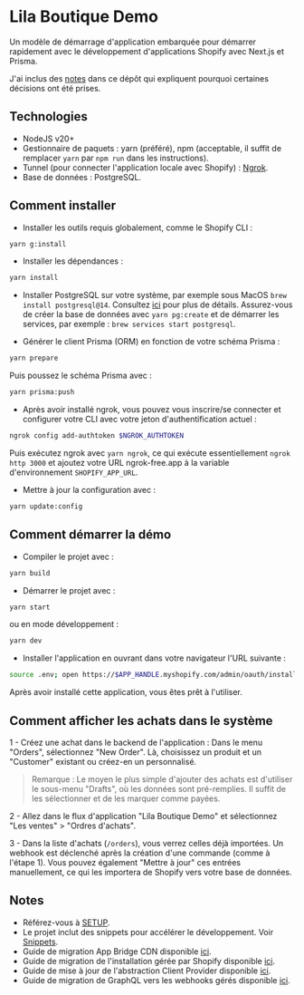 # Lila Boutique Demo

Un modèle de démarrage d'application embarquée pour démarrer rapidement avec le développement d'applications Shopify avec Next.js et Prisma.

J'ai inclus des [notes](/docs/NOTES.md) dans ce dépôt qui expliquent pourquoi certaines décisions ont été prises.

## Technologies

- NodeJS v20+
- Gestionnaire de paquets : yarn (préféré), npm (acceptable, il suffit de remplacer `yarn` par `npm run` dans les instructions).
- Tunnel (pour connecter l'application locale avec Shopify) : [Ngrok](https://ngrok.com/downloads/).
- Base de données : PostgreSQL.

## Comment installer

- Installer les outils requis globalement, comme le Shopify CLI :

```bash
yarn g:install
```

- Installer les dépendances :

```bash
yarn install
```

- Installer PostgreSQL sur votre système, par exemple sous MacOS `brew install postgresql@14`. Consultez [ici](https://www.postgresql.org/download/macosx/) pour plus de détails.
  Assurez-vous de créer la base de données avec `yarn pg:create` et de démarrer les services, par exemple : `brew services start postgresql`.

- Générer le client Prisma (ORM) en fonction de votre schéma Prisma :

```bash
yarn prepare
```

Puis poussez le schéma Prisma avec :

```bash
yarn prisma:push
```

- Après avoir installé ngrok, vous pouvez vous inscrire/se connecter et configurer votre CLI avec votre jeton d'authentification actuel :

```bash
ngrok config add-authtoken $NGROK_AUTHTOKEN
```

Puis exécutez ngrok avec `yarn ngrok`, ce qui exécute essentiellement `ngrok http 3000` et ajoutez votre URL ngrok-free.app à la variable d'environnement `SHOPIFY_APP_URL`.

- Mettre à jour la configuration avec :

```bash
yarn update:config
```

## Comment démarrer la démo

- Compiler le projet avec :

```bash
yarn build
```

- Démarrer le projet avec :

```bash
yarn start
```

ou en mode développement :

```bash
yarn dev
```

- Installer l'application en ouvrant dans votre navigateur l'URL suivante :

```bash
source .env; open https://$APP_HANDLE.myshopify.com/admin/oauth/install?client_id=$SHOPIFY_API_KEY
```

Après avoir installé cette application, vous êtes prêt à l'utiliser.

## Comment afficher les achats dans le système

1 - Créez une achat dans le backend de l'application : Dans le menu "Orders", sélectionnez "New Order". Là, choisissez un produit et un "Customer" existant ou créez-en un personnalisé.

> Remarque : Le moyen le plus simple d'ajouter des achats est d'utiliser le sous-menu "Drafts", où les données sont pré-remplies. Il suffit de les sélectionner et de les marquer comme payées.

2 - Allez dans le flux d'application "Lila Boutique Demo" et sélectionnez "Les ventes" > "Ordres d'achats".

3 - Dans la liste d'achats (`/orders`), vous verrez celles déjà importées. Un webhook est déclenché après la création d'une commande (comme à l'étape 1). Vous pouvez également "Mettre à jour" ces entrées manuellement, ce qui les importera de Shopify vers votre base de données.

## Notes

- Référez-vous à [SETUP](/docs/SETUP.md).
- Le projet inclut des snippets pour accélérer le développement. Voir [Snippets](/docs/SNIPPETS.md).
- Guide de migration App Bridge CDN disponible [ici](/docs/migration/app-bridge-cdn.md).
- Guide de migration de l'installation gérée par Shopify disponible [ici](/docs/migration/oauth-to-managed-installation.md).
- Guide de mise à jour de l'abstraction Client Provider disponible [ici](/docs/migration/clientProvider.md).
- Guide de migration de GraphQL vers les webhooks gérés disponible [ici](/docs/migration/managed-webhooks.md).

